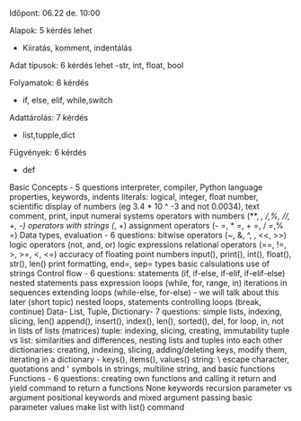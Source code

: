 Időpont: 
06.22 de. 10:00

Alapok:
5 kérdés lehet
- Kiiratás, komment, indentálás

Adat típusok:
6 kérdés lehet
-str, int, float, bool

Folyamatok:
6 kérdés
- if, else, elif, while,switch

Adattárolás:
7 kérdés
- list,tupple,dict

Fügvények:
6 kérdés
- def





Basic Concepts - 5 questions
interpreter, compiler, Python language properties, keywords, indents
literals: logical, integer, float number, scientific display of numbers (eg 3.4 * 10 ^ -3 and not 0.0034), text
comment, print, input
numeral systems
operators with numbers (**, *, /,%, //, +, -)
operators with strings (*, +)
assignment operators (- =, * =, + =, / =,% =)
Data types, evaluation - 6 questions:
bitwise operators (~, &, ^, \, <<, >>)
logic operators (not, and, or)
logic expressions
relational operators (==, !=, >, >=, <, <=)
accuracy of floating point numbers
input(), print(), int(), float(), str(), len()
print formatting, end=, sep=
types
basic calsulations
use of strings
Control flow - 6 questions:
statements (if, if-else, if-elif, if-elif-else)
nested statements
pass expression
loops (while, for, range, in)
iterations in sequences
extending loops (while-else, for-else) - we will talk about this later (short topic)
nested loops, statements
controlling loops (break, continue)
Data- List, Tuple, Dictionary- 7 questions:
simple lists, indexing, slicing, len()
append(), insert(), index(), len(), sorted(), del, for loop, in, not in
lists of lists (matrices)
tuple: indexing, slicing, creating, immutability
tuple vs list: similarities and differences, nesting lists and tuples into each other
dictionaries: creating, indexing, slicing, adding/deleting keys, modify them, iterating in a dictionary - keys(), items(), values()
string: \ escape character, quotations and ' symbols in strings, multiline string, and basic functions
Functions - 6 questions:
creating own functions and calling it
return and yield command to return a functions
None keywords
recursion
parameter vs argument
positional keywords and mixed argument passing
basic parameter values
make list with list() command
